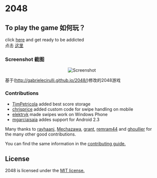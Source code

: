 # 2048

## To play the game 如何玩？

click [here](http://ryancheunggit.github.io/2048_UJS_Style/) and get ready to be addicted    
点击 [这里](http://ryancheunggit.github.io/2048_UJS_Style/)    
   

### Screenshot 截图

<p align="center">
  <img src="http://www.ryanzhang.info/other/2048.png" alt="Screenshot"/>
</p>

基于(http://gabrielecirulli.github.io/2048/)修改的2048游戏 

### Contributions

 - [TimPetricola](https://github.com/TimPetricola) added best score storage
 - [chrisprice](https://github.com/chrisprice) added custom code for swipe handling on mobile
 - [elektryk](https://github.com/elektryk) made swipes work on Windows Phone
 - [mgarciaisaia](https://github.com/mgarciaisaia) addes support for Android 2.3

Many thanks to [rayhaanj](https://github.com/rayhaanj), [Mechazawa](https://github.com/Mechazawa), [grant](https://github.com/grant), [remram44](https://github.com/remram44) and [ghoullier](https://github.com/ghoullier) for the many other good contributions.

You can find the same information in the [contributing guide.](https://github.com/gabrielecirulli/2048/blob/master/CONTRIBUTING.md)

## License
2048 is licensed under the [MIT license.](https://github.com/gabrielecirulli/2048/blob/master/LICENSE.txt)
